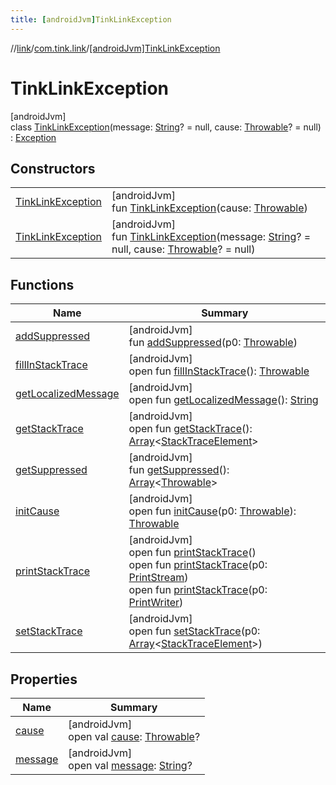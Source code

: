 ```yaml
---
title: [androidJvm]TinkLinkException
---
```

//[link](../../../index.html)/[com.tink.link](../index.html)/[[androidJvm]TinkLinkException](index.html)



# TinkLinkException



[androidJvm]\
class [TinkLinkException](index.html)(message: [String](https://kotlinlang.org/api/latest/jvm/stdlib/kotlin/-string/index.html)? = null, cause: [Throwable](https://kotlinlang.org/api/latest/jvm/stdlib/kotlin/-throwable/index.html)? = null) : [Exception](https://developer.android.com/reference/kotlin/java/lang/Exception.html)



## Constructors


| | |
|---|---|
| [TinkLinkException](-tink-link-exception.html) | [androidJvm]<br>fun [TinkLinkException](-tink-link-exception.html)(cause: [Throwable](https://kotlinlang.org/api/latest/jvm/stdlib/kotlin/-throwable/index.html)) |
| [TinkLinkException](-tink-link-exception.html) | [androidJvm]<br>fun [TinkLinkException](-tink-link-exception.html)(message: [String](https://kotlinlang.org/api/latest/jvm/stdlib/kotlin/-string/index.html)? = null, cause: [Throwable](https://kotlinlang.org/api/latest/jvm/stdlib/kotlin/-throwable/index.html)? = null) |


## Functions


| Name | Summary |
|---|---|
| [addSuppressed](../../com.tink.link.core.credentials/[android-jvm]-credentials-failure/index.html#282858770%2FFunctions%2F-812656150) | [androidJvm]<br>fun [addSuppressed](../../com.tink.link.core.credentials/[android-jvm]-credentials-failure/index.html#282858770%2FFunctions%2F-812656150)(p0: [Throwable](https://kotlinlang.org/api/latest/jvm/stdlib/kotlin/-throwable/index.html)) |
| [fillInStackTrace](../../com.tink.link.core.credentials/[android-jvm]-credentials-failure/index.html#-1102069925%2FFunctions%2F-812656150) | [androidJvm]<br>open fun [fillInStackTrace](../../com.tink.link.core.credentials/[android-jvm]-credentials-failure/index.html#-1102069925%2FFunctions%2F-812656150)(): [Throwable](https://kotlinlang.org/api/latest/jvm/stdlib/kotlin/-throwable/index.html) |
| [getLocalizedMessage](../../com.tink.link.core.credentials/[android-jvm]-credentials-failure/index.html#1043865560%2FFunctions%2F-812656150) | [androidJvm]<br>open fun [getLocalizedMessage](../../com.tink.link.core.credentials/[android-jvm]-credentials-failure/index.html#1043865560%2FFunctions%2F-812656150)(): [String](https://kotlinlang.org/api/latest/jvm/stdlib/kotlin/-string/index.html) |
| [getStackTrace](../../com.tink.link.core.credentials/[android-jvm]-credentials-failure/index.html#2050903719%2FFunctions%2F-812656150) | [androidJvm]<br>open fun [getStackTrace](../../com.tink.link.core.credentials/[android-jvm]-credentials-failure/index.html#2050903719%2FFunctions%2F-812656150)(): [Array](https://kotlinlang.org/api/latest/jvm/stdlib/kotlin/-array/index.html)&lt;[StackTraceElement](https://developer.android.com/reference/kotlin/java/lang/StackTraceElement.html)&gt; |
| [getSuppressed](../../com.tink.link.core.credentials/[android-jvm]-credentials-failure/index.html#672492560%2FFunctions%2F-812656150) | [androidJvm]<br>fun [getSuppressed](../../com.tink.link.core.credentials/[android-jvm]-credentials-failure/index.html#672492560%2FFunctions%2F-812656150)(): [Array](https://kotlinlang.org/api/latest/jvm/stdlib/kotlin/-array/index.html)&lt;[Throwable](https://kotlinlang.org/api/latest/jvm/stdlib/kotlin/-throwable/index.html)&gt; |
| [initCause](../../com.tink.link.core.credentials/[android-jvm]-credentials-failure/index.html#-418225042%2FFunctions%2F-812656150) | [androidJvm]<br>open fun [initCause](../../com.tink.link.core.credentials/[android-jvm]-credentials-failure/index.html#-418225042%2FFunctions%2F-812656150)(p0: [Throwable](https://kotlinlang.org/api/latest/jvm/stdlib/kotlin/-throwable/index.html)): [Throwable](https://kotlinlang.org/api/latest/jvm/stdlib/kotlin/-throwable/index.html) |
| [printStackTrace](../../com.tink.link.core.credentials/[android-jvm]-credentials-failure/index.html#-1769529168%2FFunctions%2F-812656150) | [androidJvm]<br>open fun [printStackTrace](../../com.tink.link.core.credentials/[android-jvm]-credentials-failure/index.html#-1769529168%2FFunctions%2F-812656150)()<br>open fun [printStackTrace](../../com.tink.link.core.credentials/[android-jvm]-credentials-failure/index.html#1841853697%2FFunctions%2F-812656150)(p0: [PrintStream](https://developer.android.com/reference/kotlin/java/io/PrintStream.html))<br>open fun [printStackTrace](../../com.tink.link.core.credentials/[android-jvm]-credentials-failure/index.html#1175535278%2FFunctions%2F-812656150)(p0: [PrintWriter](https://developer.android.com/reference/kotlin/java/io/PrintWriter.html)) |
| [setStackTrace](../../com.tink.link.core.credentials/[android-jvm]-credentials-failure/index.html#2135801318%2FFunctions%2F-812656150) | [androidJvm]<br>open fun [setStackTrace](../../com.tink.link.core.credentials/[android-jvm]-credentials-failure/index.html#2135801318%2FFunctions%2F-812656150)(p0: [Array](https://kotlinlang.org/api/latest/jvm/stdlib/kotlin/-array/index.html)&lt;[StackTraceElement](https://developer.android.com/reference/kotlin/java/lang/StackTraceElement.html)&gt;) |


## Properties


| Name | Summary |
|---|---|
| [cause](../../com.tink.link.core.credentials/[android-jvm]-credentials-failure/index.html#-654012527%2FProperties%2F-812656150) | [androidJvm]<br>open val [cause](../../com.tink.link.core.credentials/[android-jvm]-credentials-failure/index.html#-654012527%2FProperties%2F-812656150): [Throwable](https://kotlinlang.org/api/latest/jvm/stdlib/kotlin/-throwable/index.html)? |
| [message](../../com.tink.link.core.credentials/[android-jvm]-credentials-failure/index.html#1824300659%2FProperties%2F-812656150) | [androidJvm]<br>open val [message](../../com.tink.link.core.credentials/[android-jvm]-credentials-failure/index.html#1824300659%2FProperties%2F-812656150): [String](https://kotlinlang.org/api/latest/jvm/stdlib/kotlin/-string/index.html)? |

